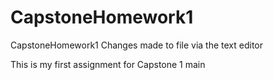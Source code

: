 # CapstoneHomework1
CapstoneHomework1
Changes made to file via the text editor
 

 This is my first assignment for Capstone 1
main
